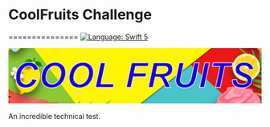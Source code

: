  CoolFruits Challenge
===============
===============
[![Language: Swift 5](https://img.shields.io/badge/Swift-5-red.svg?style=flat-square)](https://swift.org)

<img src="CoolFruits/Ressources/banner.jpg">

An incredible technical test.
